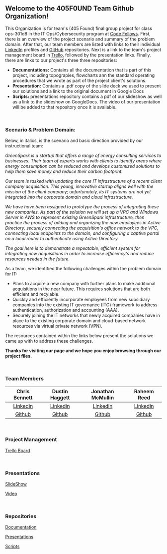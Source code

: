 <br>

## Welcome to the 405F0UND Team Github Organization!

This Organization is for team's (405 Found) final group project for class ops-301d8 in the IT Ops/Cybersecurity program at [Code Fellows](https://www.codefellows.org/). First, there is an overview of the project scenario and summary of the problem domain. After that, our team members are listed with links to their individual [LinkedIn](https://www.linkedin.com/?original_referer=) profiles and [GitHub](https://github.com) repositories. Next is a link to the team's project management board in [Trello](https://trello.com), followed by the presentation links. Finally. there are links to our project's three three repositories: 
- **Documentations:** Contains all the documentation that is part of this project, including topograpies, flowcharts ann the standard operating procedures that we wrote as part of the project client's solutions. 
- **Presentation:** Contains a .pdf copy of the slide deck we used to present our solutions and a link to the original document in Google Docs
- **Scripts:** presentations repository contains a pdf of our slideshow as well as a link to the slideshow on GoogleDocs. The video of our presentation will be added to that repository once it is available.

<br>

### Scenario & Problem Domain:

Below, in italics, is the scenario and basic direction provided by our instructional team: 

*GreenSpark is a startup that offers a range of energy consulting services to businesses. Their team of experts works with clients to identify areas where energy consumption can be reduced and develops customized solutions to help them save money and reduce their carbon footprint.*

*Our team is tasked with updating the core IT infrastructure of a recent client company acquisition. This young, innovative startup aligns well with the mission of the client company; unfortunately, its IT systems are not yet integrated into the corporate domain and cloud infrastructure.*

*We have have been assigned to prototype the process of integrating these new companies. As part of the solution we will set up a VPC and Windows Server in AWS to represent existing GreenSpark infrastructure, then practice the process of adding and organizing the new employees in Active Directory, securely connecting the acquisition's office network to the VPC, connecting local endpoints to the domain, and configuring a captive portal on a local router to authenticate using Active Directory.*

*The goal here is to demonstrate a repeatable, efficient system for integrating new acquisitions in order to increase efficiency's and reduce resources needed in the future.*

As a team, we identified the following challenges within the problem domain for IT:
- Plans to acquire a new company with further plans to make additional acquisitions in the near future. This requires solutions that are both efficient and recylable.
- Quickly and efficiently incorporate employees from new subsidiary companies into the existing IT governance (ITG) framework to address authentication, authorization and accounting (AAA). 
- Securely joining the IT networks that newly acquired companies have in place to the existing corporate domain and cloud-based network resources via virtual private network (VPN). 

The resources contained within the links below present the solutions we came up with to address these challenges. 

**Thanks for visiting our page and we hope you enjoy browsing through our project files.**


<br>


### Team Members

| Chris Bennett | Dustin Haggett | Jonathan McMullin | Raheem Reed |
|:----------------------:|:-----------------------:|:----------------------:|:----------------------:|
| [Linkedin](https://www.linkedin.com/in/chris-bennett-cybersecurity/) | [Linkedin](https://www.linkedin.com/in/dustinhaggett) | [Linkedin](https://www.linkedin.com/in/jon-mcmullin-cybersecurity/) | [Linkedin](https://www.linkedin.com/in/raheem-reed-8a7649183/) |
| [Github](https://github.com/marsecguy) | [Github](https://github.com/dustinhaggett) | [Github](https://github.com/mcmullinj84) | [Github](https://github.com/reedraheem) | [Linkedin](https://www.linkedin.com/in/raheem-reed-8a7649183/)


<br>

### Project Management

[Trello Board](https://trello.com/b/jIM8Jojh/ops-301-project-team-4)



<br>

### Presentations

[SlideShow](https://docs.google.com/presentation/d/1zmxowBter6J1kJP3ijulRlkOrP-mnWauqEHvtknU68E/edit?usp=sharing)

[Video]()


<br>

### Repositories

[Documentation](https://github.com/405f0und/Documentation)

[Presentations](https://github.com/405f0und/Presentations)

[Scripts](https://github.com/405f0und/Scripts)
